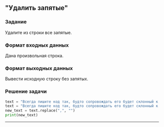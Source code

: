 ## "Удалить запятые"

### Задание

Удалите из строки все запятые.

### Формат входных данных

Дана произвольная строка.

### Формат выходных данных

Вывести исходную строку без запятых.

### Решение задачи

```python
text = "Всегда пишите код так, будто сопровождать его будет склонный к насилию психопат, который знает, где вы живете."
text = "Всегда пишите код так, будто сопровождать его будет склонный к насилию психопат, который знает, где вы живете."
new_text = text.replace(",", "")
print(new_text)
```

---

